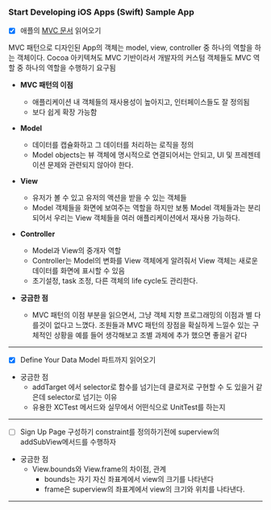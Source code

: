 ### Start Developing iOS Apps (Swift) Sample App
- [x] 애플의 [MVC 문서](https://developer.apple.com/library/content/documentation/General/Conceptual/DevPedia-CocoaCore/MVC.html "애플 MVC") 읽어오기

MVC 패턴으로 디자인된 App의 객체는 model, view, controller 중 하나의 역할을 하는 객체이다. Cocoa 아키텍쳐도 MVC 기반이라서 개발자의 커스텀 객체들도 MVC 역할 중 하나의 역할을 수행하기 요구됨
* __MVC 패턴의 이점__
  * 애플리케이션 내 객체들의 재사용성이 높아지고, 인터페이스들도 잘 정의됨
  * 보다 쉽게 확장 가능함

* __Model__
  * 데이터를 캡슐화하고 그 데이터를 처리하는 로직을 정의
  * Model objects는 뷰 객체에 명시적으로 연결되어서는 안되고, UI 및 프레젠테이션 문제와 관련되지 않아야 한다.

* __View__
  * 유저가 볼 수 있고 유저의 액션을 받을 수 있는 객체들
  * Model 객체들을 화면에 보여주는 역할을 하지만 보통 Model 객체들과는 분리되어서 우리는 View 객체들을 여러 애플리케이션에서 재사용 가능하다.

* __Controller__
  * Model과 View의 중개자 역할
  * Controller는 Model의 변화를 View 객체에게 알려줘서 View 객체는 새로운 데이터를 화면에 표시할 수 있음
  * 초기설정, task 조정, 다른 객체의 life cycle도 관리한다.


* __궁금한 점__
  * MVC 패턴의 이점 부분을 읽으면서, 그냥 객체 지향 프로그래밍의 이점과 별 다를것이 없다고 느꼈다. 조원들과 MVC 패턴의 장점을 확실하게 느낄수 있는 구체적인 상황을 예를 들어 생각해보고 조별 과제에 추가 했으면 좋을거 같다
***


 - [x] Define Your Data Model 파트까지 읽어오기

* 궁금한 점
  * addTarget 에서 selector로 함수를 넘기는데 클로저로 구현할 수 도 있을거 같은데 selector로 넘기는 이유
  * 유용한 XCTest 메서드와 실무에서 어떤식으로 UnitTest를 하는지

***
  - [ ] Sign Up Page 구성하기
  constraint를 정의하기전에 superview의 addSubView메서드를 수행하자
* 궁금한 점
  * View.bounds와 View.frame의 차이점, 관계
    * bounds는 자기 자신 좌표계에서 view의 크기를 나타낸다
    * frame은 superview의 좌표계에서 view의 크기와 위치를 나타낸다.
***
